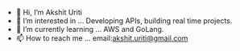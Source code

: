 - 👋 Hi, I’m Akshit Uriti
- 👀 I’m interested in ... Developing APIs, building real time projects. 
- 🌱 I’m currently learning ... AWS and GoLang.
- 📫 How to reach me ... email:akshit.uriti@gmail.com

<!---
Akshit016/Akshit016 is a ✨ special ✨ repository because its `README.md` (this file) appears on your GitHub profile.
You can click the Preview link to take a look at your changes.
--->
